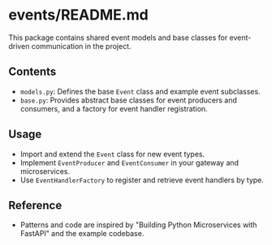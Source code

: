 # events/README.md

This package contains shared event models and base classes for event-driven communication in the project.

## Contents
- `models.py`: Defines the base `Event` class and example event subclasses.
- `base.py`: Provides abstract base classes for event producers and consumers, and a factory for event handler registration.

## Usage
- Import and extend the `Event` class for new event types.
- Implement `EventProducer` and `EventConsumer` in your gateway and microservices.
- Use `EventHandlerFactory` to register and retrieve event handlers by type.

## Reference
- Patterns and code are inspired by "Building Python Microservices with FastAPI" and the example codebase.
